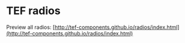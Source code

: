 # TEF radios

Preview all radios: [http://tef-components.github.io/radios/index.html](http://tef-components.github.io/radios/index.html)